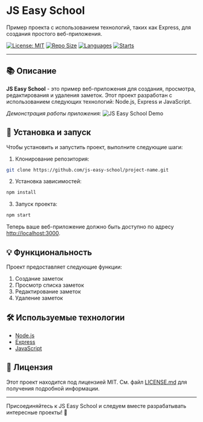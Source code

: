 # JS Easy School

Пример проекта с использованием технологий, таких как Express, для создания простого веб-приложения.

[![License: MIT](https://img.shields.io/github/license/js-easy-school/js-easy-school?style=flat-square)](./LICENSE.md)
[![Repo Size](https://img.shields.io/github/repo-size/js-easy-school/js-easy-school?style=flat-square)](https://github.com/js-easy-school/js-easy-school)
[![Languages](https://img.shields.io/github/languages/count/js-easy-school/js-easy-school?style=flat-square)](https://github.com/js-easy-school/js-easy-school)
[![Starts](https://img.shields.io/github/stars/js-easy-school/js-easy-school?style=flat-square)](https://github.com/js-easy-school/js-easy-school)

---

## 📚 Описание

**JS Easy School** - это пример веб-приложения для создания, просмотра, редактирования и удаления заметок. Этот проект разработан с использованием следующих технологий: Node.js, Express и JavaScript.

_Демонстрация работы приложения:_
![JS Easy School Demo](./public/demo.gif)

## 🚀 Установка и запуск

Чтобы установить и запустить проект, выполните следующие шаги:

1. Клонирование репозитория:

```bash
git clone https://github.com/js-easy-school/project-name.git
```

2. Установка зависимостей:

```bash
npm install
```

3. Запуск проекта:

```bash
npm start
```

Теперь ваше веб-приложение должно быть доступно по адресу [http://localhost:3000](http://localhost:3000).

## 💡 Функциональность

Проект предоставляет следующие функции:

1. Создание заметок
2. Просмотр списка заметок
3. Редактирование заметок
4. Удаление заметок

## 🛠 Используемые технологии

- [Node.js](https://nodejs.org/)
- [Express](https://expressjs.com/)
- [JavaScript](https://developer.mozilla.org/en-US/docs/Web/JavaScript)

## 📜 Лицензия

Этот проект находится под лицензией MIT. См. файл [LICENSE.md](./LICENSE.md) для получения подробной информации.

---

Присоединяйтесь к JS Easy School и следуем вместе разрабатывать интересные проекты! 🚀
